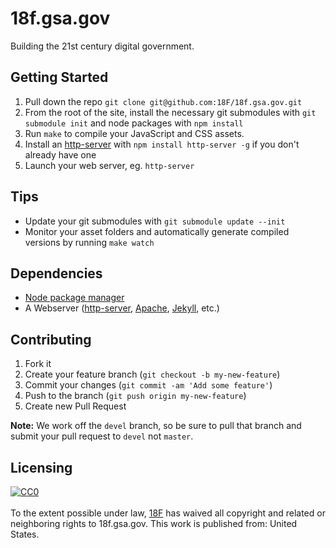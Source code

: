 18f.gsa.gov
===========
Building the 21st century digital government.


Getting Started
--
1. Pull down the repo `git clone git@github.com:18F/18f.gsa.gov.git`
2. From the root of the site, install the necessary git submodules with `git submodule init` and node packages with `npm install`
3. Run `make` to compile your JavaScript and CSS assets.
4. Install an [http-server](https://www.npmjs.org/package/http-server) with `npm install http-server -g` if you don't already have one
5. Launch your web server, eg. `http-server`



Tips
--
- Update your git submodules with `git submodule update --init`
- Monitor your asset folders and automatically generate compiled versions by running `make watch`



Dependencies
--

* [Node package manager](http://howtonode.org/introduction-to-npm)
* A Webserver ([http-server](https://www.npmjs.org/package/http-server), [Apache](http://httpd.apache.org/), [Jekyll](http://jekyllrb.com/), etc.)




Contributing
--
1. Fork it
2. Create your feature branch (`git checkout -b my-new-feature`)
3. Commit your changes (`git commit -am 'Add some feature'`)
4. Push to the branch (`git push origin my-new-feature`)
5. Create new Pull Request

**Note:** We work off the `devel` branch, so be sure to pull that branch and submit your pull request to `devel` not `master`.


Licensing
--

<p xmlns:dct="http://purl.org/dc/terms/" xmlns:vcard="http://www.w3.org/2001/vcard-rdf/3.0#">
  <a rel="license"
     href="http://creativecommons.org/publicdomain/zero/1.0/">
    <img src="http://i.creativecommons.org/p/zero/1.0/88x31.png" style="border-style: none;" alt="CC0" /></a>
  <br /><br />
  To the extent possible under law,
  <a rel="dct:publisher"
     href="http://18f.gsa.gov">
    <span property="dct:title">18F</span></a>
  has waived all copyright and related or neighboring rights to
  <span property="dct:title">18f.gsa.gov</span>.
This work is published from:
<span property="vcard:Country" datatype="dct:ISO3166"
      content="US" about="http://18f.gsa.gov">
  United States</span>.
</p>
